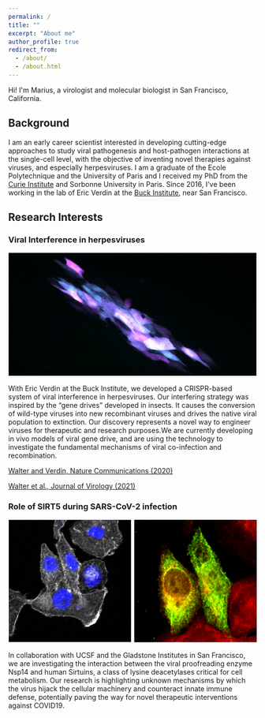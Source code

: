 ```yaml
---
permalink: /
title: ""
excerpt: "About me"
author_profile: true
redirect_from:
  - /about/
  - /about.html
---
```

Hi! I'm Marius, a virologist and molecular biologist in San Francisco, California.

## Background
I am an early career scientist interested in developing cutting-edge approaches to study viral pathogenesis and host-pathogen interactions at the single-cell level, with the objective of inventing novel therapies against viruses, and especially herpesviruses. I am a graduate of the Ecole Polytechnique and the University of Paris and I received my PhD from the [Curie Institute](https://institut-curie.org/) and Sorbonne University in Paris. Since 2016, I've been working in the lab of Eric Verdin at the [Buck Institute](https://www.buckinstitute.org/), near San Francisco.

## Research Interests

### Viral Interference in herpesviruses
![GD](/images/GD.png)

With Eric Verdin at the Buck Institute, we developed a CRISPR-based system of viral interference in herpesviruses. Our interfering strategy was inspired by the “gene drives” developed in insects. It causes the conversion of wild-type viruses into new recombinant viruses and drives the native viral population to extinction. Our discovery represents a novel way to engineer viruses for therapeutic and research purposes.We are currently developing in vivo models of viral gene drive, and are using the technology to investigate the fundamental mechanisms of viral co-infection and recombination.

[Walter and Verdin, Nature Communications (2020)](https://www.nature.com/articles/s41467-020-18678-0)

[Walter et al., Journal of Virology (2021)](https://journals.asm.org/doi/10.1128/JVI.00802-21)

### Role of SIRT5 during SARS-CoV-2 infection
![GD](/images/SIRT5_1.png)

In collaboration with UCSF and the Gladstone Institutes in San Francisco, we are investigating the interaction between the viral proofreading enzyme Nsp14 and human Sirtuins, a class of lysine deacetylases critical for cell metabolism. Our research is highlighting unknown mechanisms by which the virus hijack the cellular machinery and counteract innate immune defense, potentially paving the way for novel therapeutic interventions against COVID19.
